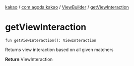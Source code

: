 [kakao](../../index.md) / [com.agoda.kakao](../index.md) / [ViewBuilder](index.md) / [getViewInteraction](./get-view-interaction.md)

# getViewInteraction

`fun getViewInteraction(): ViewInteraction`

Returns view interaction based on all given matchers

**Return**
ViewInteraction

